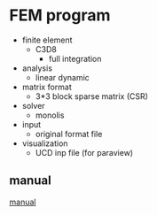 # FEM program

- finite element
    - C3D8
        - full integration
- analysis
    - linear dynamic
- matrix format
    - 3*3 block sparse matrix (CSR)
- solver
    - monolis
- input
    - original format file
- visualization
    - UCD inp file (for paraview)

## manual

[manual](https://mmlab_tsukuba.gitlab.io/morita_lab/monolis_solid/)

